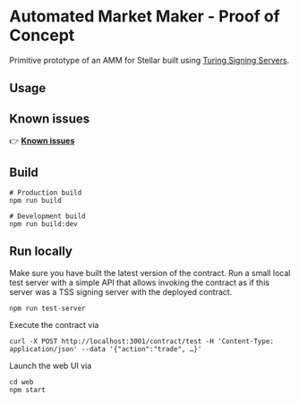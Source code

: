 # Automated Market Maker - Proof of Concept

Primitive prototype of an AMM for Stellar built using [Turing Signing Servers](https://tss.stellar.buzz/).

## Usage

## Known issues

👉 [**Known issues**](./KNOWN-ISSUES.md)

## Build

```
# Production build
npm run build

# Development build
npm run build:dev
```

## Run locally

Make sure you have built the latest version of the contract.
Run a small local test server with a simple API that allows invoking the contract as if this server was a TSS signing server with the deployed contract.

```
npm run test-server
```

Execute the contract via

```
curl -X POST http://localhost:3001/contract/test -H 'Content-Type: application/json' --data '{"action":"trade", …}'
```

Launch the web UI via

```
cd web
npm start
```

